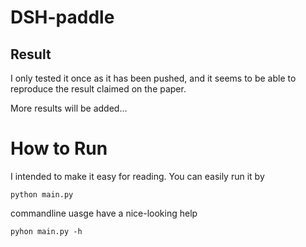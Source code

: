 # DSH-paddle

## Result
I only tested it once as it has been pushed, and it seems to be able to reproduce the result claimed on the paper.

More results will be added...

# How to Run
I intended to make it easy for reading. You can easily run it by
```
python main.py
```
commandline uasge have a nice-looking help
```
pyhon main.py -h
```
